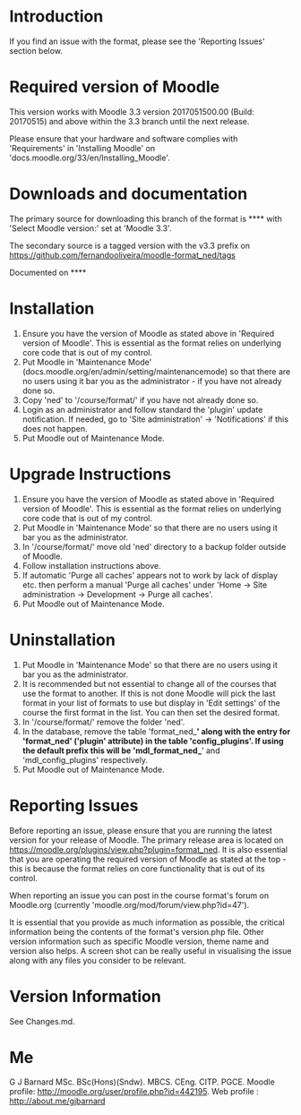 ﻿Introduction
============
If you find an issue with the format, please see the 'Reporting Issues' section below.

Required version of Moodle
==========================
This version works with Moodle 3.3 version 2017051500.00 (Build: 20170515) and above within the 3.3 branch until the
next release.

Please ensure that your hardware and software complies with 'Requirements' in 'Installing Moodle' on
'docs.moodle.org/33/en/Installing_Moodle'.

Downloads and documentation
===========================
The primary source for downloading this branch of the format is ****
with 'Select Moodle version:' set at 'Moodle 3.3'.

The secondary source is a tagged version with the v3.3 prefix on https://github.com/fernandooliveira/moodle-format_ned/tags

Documented on ****

Installation
============
 1. Ensure you have the version of Moodle as stated above in 'Required version of Moodle'.  This is essential as the
    format relies on underlying core code that is out of my control.
 2. Put Moodle in 'Maintenance Mode' (docs.moodle.org/en/admin/setting/maintenancemode) so that there are no 
    users using it bar you as the administrator - if you have not already done so.
 3. Copy 'ned' to '/course/format/' if you have not already done so.
 4. Login as an administrator and follow standard the 'plugin' update notification.  If needed, go to
    'Site administration' -> 'Notifications' if this does not happen.
 5. Put Moodle out of Maintenance Mode.

Upgrade Instructions
====================
 1. Ensure you have the version of Moodle as stated above in 'Required version of Moodle'.  This is essential as the
    format relies on underlying core code that is out of my control.
 2. Put Moodle in 'Maintenance Mode' so that there are no users using it bar you as the administrator.
 3. In '/course/format/' move old 'ned' directory to a backup folder outside of Moodle.
 4. Follow installation instructions above.
 5. If automatic 'Purge all caches' appears not to work by lack of display etc. then perform a manual 'Purge all caches'
    under 'Home -> Site administration -> Development -> Purge all caches'.
 6. Put Moodle out of Maintenance Mode.

Uninstallation
==============
 1. Put Moodle in 'Maintenance Mode' so that there are no users using it bar you as the administrator.
 2. It is recommended but not essential to change all of the courses that use the format to another.  If this is
    not done Moodle will pick the last format in your list of formats to use but display in 'Edit settings' of the
    course the first format in the list.  You can then set the desired format.
 3. In '/course/format/' remove the folder 'ned'.
 4. In the database, remove the table 'format_ned_****' along with the entry for 'format_ned'
    ('plugin' attribute) in the table 'config_plugins'.  If using the default prefix this will be
    'mdl_format_ned_****' and 'mdl_config_plugins' respectively.
 5. Put Moodle out of Maintenance Mode.

Reporting Issues
================
Before reporting an issue, please ensure that you are running the latest version for your release of Moodle.  The primary
release area is located on https://moodle.org/plugins/view.php?plugin=format_ned.  It is also essential that you are
operating the required version of Moodle as stated at the top - this is because the format relies on core functionality that
is out of its control.

When reporting an issue you can post in the course format's forum on Moodle.org (currently 'moodle.org/mod/forum/view.php?id=47').

It is essential that you provide as much information as possible, the critical information being the contents of the format's 
version.php file.  Other version information such as specific Moodle version, theme name and version also helps.  A screen shot
can be really useful in visualising the issue along with any files you consider to be relevant.

Version Information
===================
See Changes.md.

Me
==
G J Barnard MSc. BSc(Hons)(Sndw). MBCS. CEng. CITP. PGCE.
Moodle profile: http://moodle.org/user/profile.php?id=442195.
Web profile   : http://about.me/gjbarnard
